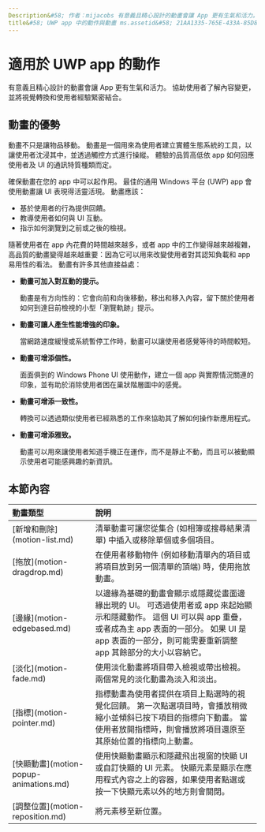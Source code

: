 ```yaml
---
Description&#58; 作者：mijacobs 有意義且精心設計的動畫會讓 App 更有生氣和活力。 協助使用者了解內容變更，並將視覺轉換和使用者經驗緊密結合。
title&#58; UWP app 中的動作與動畫 ms.assetid&#58; 21AA1335-765E-433A-85D8-560B340AE966 label&#58; Motion template&#58; detail.hbs testmetadata&#58; testing tocnode&#58;design and ui
---
```


# 適用於 UWP app 的動作

有意義且精心設計的動畫會讓 App 更有生氣和活力。 協助使用者了解內容變更，並將視覺轉換和使用者經驗緊密結合。

## <span id="Benefits_of_animation"></span><span id="benefits_of_animation"></span><span id="BENEFITS_OF_ANIMATION"></span>動畫的優勢


動畫不只是讓物品移動。 動畫是一個用來為使用者建立實體生態系統的工具，以讓使用者沈浸其中，並透過觸控方式進行操縱。 體驗的品質高低依 app 如何回應使用者及 UI 的通訊特質種類而定。

確保動畫在您的 app 中可以起作用。 最佳的通用 Windows 平台 (UWP) app 會使用動畫讓 UI 表現得活靈活現。 動畫應該：

-   基於使用者的行為提供回饋。
-   教導使用者如何與 UI 互動。
-   指示如何瀏覽到之前或之後的檢視。

隨著使用者在 app 內花費的時間越來越多，或者 app 中的工作變得越來越複雜，高品質的動畫變得越來越重要：因為它可以用來改變使用者對其認知負載和 app 易用性的看法。 動畫有許多其他直接益處：

-   **動畫可加入對互動的提示。**

    動畫是有方向性的：它會向前和向後移動，移出和移入內容，留下關於使用者如何到達目前檢視的小型「瀏覽軌跡」提示。

-   **動畫可讓人產生性能增強的印象。**

    當網路速度緩慢或系統暫停工作時，動畫可以讓使用者感覺等待的時間較短。

-   **動畫可增添個性。**

    面面俱到的 Windows Phone UI 使用動作，建立一個 app 與實際情況關連的印象，並有助於消除使用者困在巢狀階層圖中的感覺。

-   **動畫可增添一致性。**

    轉換可以透過類似使用者已經熟悉的工作來協助其了解如何操作新應用程式。

-   **動畫可增添雅致。**

    動畫可以用來讓使用者知道手機正在運作，而不是靜止不動，而且可以被動顯示使用者可能感興趣的新資訊。

## 本節內容
<table>
<thead>
<tr class="header">
<th align="left">動畫類型</th>
<th align="left">說明</th>
</tr>
</thead>
<tbody>
    <tr>
        <td>[新增和刪除](motion-list.md)
        </td>
        <td>清單動畫可讓您從集合 (如相簿或搜尋結果清單) 中插入或移除單個或多個項目。
        </td>
    </tr> 
    <tr>
        <td>[拖放](motion-dragdrop.md)
        </td>
        <td>在使用者移動物件 (例如移動清單內的項目或將項目放到另一個清單的頂端) 時，使用拖放動畫。
        </td>
    </tr>
    <tr>
        <td>[邊緣](motion-edgebased.md)
        </td>
        <td>以邊緣為基礎的動畫會顯示或隱藏從畫面邊緣出現的 UI。 可透過使用者或 app 來起始顯示和隱藏動作。 這個 UI 可以與 app 重疊，或者成為主 app 表面的一部分。 如果 UI 是 app 表面的一部分，則可能需要重新調整 app 其餘部分的大小以容納它。
        </td>
    </tr>   
    <tr>
        <td>[淡化](motion-fade.md)
        </td>
        <td>使用淡化動畫將項目帶入檢視或帶出檢視。 兩個常見的淡化動畫為淡入和淡出。
        </td>
    </tr>   
    <tr>
        <td>[指標](motion-pointer.md)
        </td>
        <td>指標動畫為使用者提供在項目上點選時的視覺化回饋。 第一次點選項目時，會播放稍微縮小並傾斜已按下項目的指標向下動畫。 當使用者放開指標時，則會播放將項目還原至其原始位置的指標向上動畫。
        </td>
    </tr>   
    <tr>
        <td>[快顯動畫](motion-popup-animations.md)
        </td>
        <td>使用快顯動畫顯示和隱藏飛出視窗的快顯 UI 或自訂快顯的 UI 元素。 快顯元素是顯示在應用程式內容之上的容器，如果使用者點選或按一下快顯元素以外的地方則會關閉。
        </td>
    </tr>     
    <tr>
        <td>[調整位置](motion-reposition.md)
        </td>
        <td>將元素移至新位置。
        </td>
    </tr>

</tbody>
</table>

 

 

 







<!--HONumber=Jun16_HO4-->


